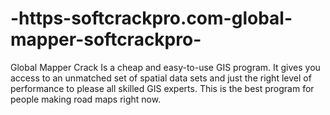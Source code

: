 # -https-softcrackpro.com-global-mapper-softcrackpro-
Global Mapper Crack  Is a cheap and easy-to-use GIS program. It gives you access to an unmatched set of spatial data sets and just the right level of performance to please all skilled GIS experts. This is the best program for people making road maps right now. 
